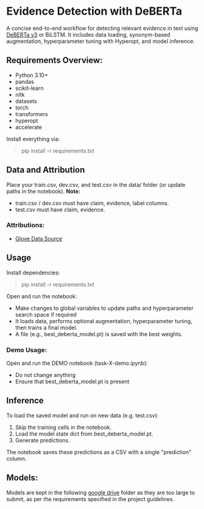 # Evidence Detection with DeBERTa
A concise end-to-end workflow for detecting relevant evidence in text using [DeBERTa v3](https://huggingface.co/microsoft/deberta-v3-base) or BiLSTM. It includes data loading, synonym-based augmentation, hyperparameter tuning with Hyperopt, and model inference.

## Requirements Overview:
- Python 3.10+
- pandas
- scikit-learn
- nltk
- datasets
- torch
- transformers
- hyperopt
- accelerate

Install everything via:
> pip install -r requirements.txt

## Data and Attribution
Place your train.csv, dev.csv, and test.csv in the data/ folder (or update paths in the notebook).
**Note:**
- train.csv / dev.csv must have claim, evidence, label columns.
- test.csv must have claim, evidence.

### Attributions:
- [Glove Data Source](https://www.kaggle.com/datasets/thanakomsn/glove6b300dtxt)

## Usage
Install dependencies:
> pip install -r requirements.txt

Open and run the notebook:
- Make changes to global variables to update paths and hyperparameter search space if required
- It loads data, performs optional augmentation, hyperparameter tuning, then trains a final model.
- A file (e.g., best_deberta_model.pt) is saved with the best weights.

### Demo Usage:
Open and run the DEMO notebook (task-X-demo.ipynb):
- Do not change anything
- Ensure that best_deberta_model.pt is present

## Inference
To load the saved model and run on new data (e.g. test.csv):
1. Skip the training cells in the notebook.
2. Load the model state dict from best_deberta_model.pt.
3. Generate predictions.

The notebook saves these predictions as a CSV with a single "prediction" column.

## Models:
Models are kept in the following [google drive](https://drive.google.com/file/d/1GxGV_W0MWFhBk0Sxts1QGg5YtIIWqt-o/view?usp=sharing) folder as they are too large to submit, as per the requirements specified in the project guidelines.
